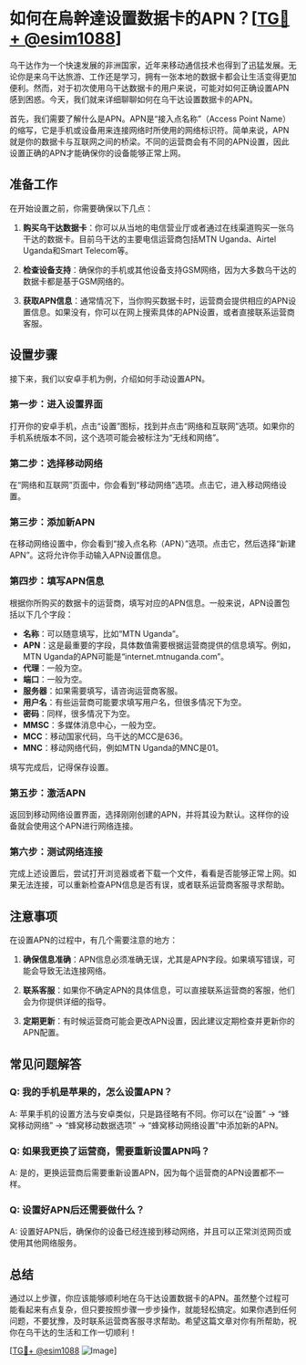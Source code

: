 # 如何在烏幹達设置数据卡的APN？[[TG💪+ @esim1088](https://t.me/s/esim1088)]

乌干达作为一个快速发展的非洲国家，近年来移动通信技术也得到了迅猛发展。无论你是来乌干达旅游、工作还是学习，拥有一张本地的数据卡都会让生活变得更加便利。然而，对于初次使用乌干达数据卡的用户来说，可能对如何正确设置APN感到困惑。今天，我们就来详细聊聊如何在乌干达设置数据卡的APN。

首先，我们需要了解什么是APN。APN是“接入点名称”（Access Point Name）的缩写，它是手机或设备用来连接网络时所使用的网络标识符。简单来说，APN就是你的数据卡与互联网之间的桥梁。不同的运营商会有不同的APN设置，因此设置正确的APN才能确保你的设备能够正常上网。

## 准备工作

在开始设置之前，你需要确保以下几点：

1. **购买乌干达数据卡**：你可以从当地的电信营业厅或者通过在线渠道购买一张乌干达的数据卡。目前乌干达的主要电信运营商包括MTN Uganda、Airtel Uganda和Smart Telecom等。
   
2. **检查设备支持**：确保你的手机或其他设备支持GSM网络，因为大多数乌干达的数据卡都是基于GSM网络的。

3. **获取APN信息**：通常情况下，当你购买数据卡时，运营商会提供相应的APN设置信息。如果没有，你可以在网上搜索具体的APN设置，或者直接联系运营商客服。

## 设置步骤

接下来，我们以安卓手机为例，介绍如何手动设置APN。

### 第一步：进入设置界面

打开你的安卓手机，点击“设置”图标，找到并点击“网络和互联网”选项。如果你的手机系统版本不同，这个选项可能会被标注为“无线和网络”。

### 第二步：选择移动网络

在“网络和互联网”页面中，你会看到“移动网络”选项。点击它，进入移动网络设置。

### 第三步：添加新APN

在移动网络设置中，你会看到“接入点名称（APN）”选项。点击它，然后选择“新建APN”。这将允许你手动输入APN设置信息。

### 第四步：填写APN信息

根据你所购买的数据卡的运营商，填写对应的APN信息。一般来说，APN设置包括以下几个字段：

- **名称**：可以随意填写，比如“MTN Uganda”。
- **APN**：这是最重要的字段，具体数值需要根据运营商提供的信息填写。例如，MTN Uganda的APN可能是“internet.mtnuganda.com”。
- **代理**：一般为空。
- **端口**：一般为空。
- **服务器**：如果需要填写，请咨询运营商客服。
- **用户名**：有些运营商可能要求填写用户名，但很多情况下为空。
- **密码**：同样，很多情况下为空。
- **MMSC**：多媒体消息中心，一般为空。
- **MCC**：移动国家代码，乌干达的MCC是636。
- **MNC**：移动网络代码，例如MTN Uganda的MNC是01。

填写完成后，记得保存设置。

### 第五步：激活APN

返回到移动网络设置界面，选择刚刚创建的APN，并将其设为默认。这样你的设备就会使用这个APN进行网络连接。

### 第六步：测试网络连接

完成上述设置后，尝试打开浏览器或者下载一个文件，看看是否能够正常上网。如果无法连接，可以重新检查APN信息是否有误，或者联系运营商客服寻求帮助。

## 注意事项

在设置APN的过程中，有几个需要注意的地方：

1. **确保信息准确**：APN信息必须准确无误，尤其是APN字段。如果填写错误，可能会导致无法连接网络。

2. **联系客服**：如果你不确定APN的具体信息，可以直接联系运营商的客服，他们会为你提供详细的指导。

3. **定期更新**：有时候运营商可能会更改APN设置，因此建议定期检查并更新你的APN配置。

## 常见问题解答

### Q: 我的手机是苹果的，怎么设置APN？

A: 苹果手机的设置方法与安卓类似，只是路径略有不同。你可以在“设置” -> “蜂窝移动网络” -> “蜂窝移动数据选项” -> “蜂窝移动网络设置”中添加新的APN。

### Q: 如果我更换了运营商，需要重新设置APN吗？

A: 是的，更换运营商后需要重新设置APN，因为每个运营商的APN设置都不一样。

### Q: 设置好APN后还需要做什么？

A: 设置好APN后，确保你的设备已经连接到移动网络，并且可以正常浏览网页或使用其他网络服务。

## 总结

通过以上步骤，你应该能够顺利地在乌干达设置数据卡的APN。虽然整个过程可能看起来有点复杂，但只要按照步骤一步步操作，就能轻松搞定。如果你遇到任何问题，不要犹豫，及时联系运营商客服寻求帮助。希望这篇文章对你有所帮助，祝你在乌干达的生活和工作一切顺利！

[[TG💪+ @esim1088](https://t.me/s/esim1088) ![Image](https://i.postimg.cc/4NQfJmqS/Snipaste-2025-05-13-00-14-12.png)]